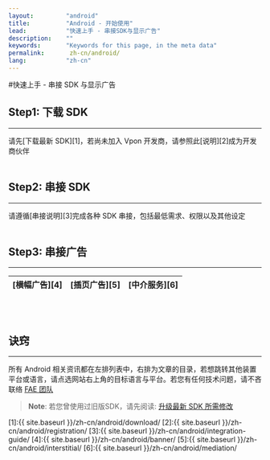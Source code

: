 ```yaml
---
layout:         "android"
title:          "Android - 开始使用"
lead:           "快速上手 - 串接SDK与显示广告"
description:    ""
keywords:       "Keywords for this page, in the meta data"
permalink:       zh-cn/android/
lang:           "zh-cn"
---
```

#快速上手 - 串接 SDK 与显示广告
## Step1: 下载 SDK
---
请先[下载最新 SDK][1]，若尚未加入 Vpon 开发商，请参照此[说明][2]成为开发商伙伴 <br><br>

## Step2: 串接 SDK
---
请遵循[串接说明][3]完成各种 SDK 串接，包括最低需求、权限以及其他设定<br><br>

## Step3: 串接广告
---
| [横幅广告][4]  |[插页广告][5] |[中介服务][6]|
| :------------:|:-----------:| :--------: |
<br><br>

## 诀窍
---
所有 Android 相关资讯都在左排列表中，右排为文章的目录，若想跳转其他装置平台或语言，请点选网站右上角的目标语言与平台。若您有任何技术问题，请不吝联络 [FAE 团队](mailto:fae@vpon.com)


> **Note**: 若您曾使用过旧版SDK，请先阅读: [升级最新 SDK 所需修改](../../zh-cn/android/latest-news/update-to-SDK4_2_x/)




[1]:{{ site.baseurl }}/zh-cn/android/download/
[2]:{{ site.baseurl }}/zh-cn/android/registration/
[3]:{{ site.baseurl }}/zh-cn/android/integration-guide/
[4]:{{ site.baseurl }}/zh-cn/android/banner/
[5]:{{ site.baseurl }}/zh-cn/android/interstitial/
[6]:{{ site.baseurl }}/zh-cn/android/mediation/
